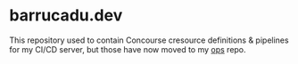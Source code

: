 barrucadu.dev
=============

This repository used to contain Concourse cresource definitions &
pipelines for my CI/CD server, but those have now moved to my [ops][]
repo.

[ops]: https://github.com/barrucadu/ops/

